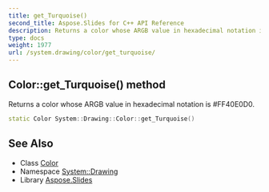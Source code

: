 ```yaml
---
title: get_Turquoise()
second_title: Aspose.Slides for C++ API Reference
description: Returns a color whose ARGB value in hexadecimal notation is #FF40E0D0.
type: docs
weight: 1977
url: /system.drawing/color/get_turquoise/
---
```

## Color::get_Turquoise() method


Returns a color whose ARGB value in hexadecimal notation is #FF40E0D0.

```cpp
static Color System::Drawing::Color::get_Turquoise()
```

## See Also

* Class [Color](../)
* Namespace [System::Drawing](../../)
* Library [Aspose.Slides](../../../)